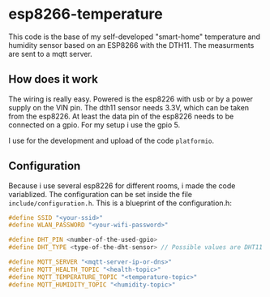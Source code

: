 # esp8266-temperature

This code is the base of my self-developed "smart-home" temperature and 
humidity sensor based on an ESP8266 with the DTH11. The measurments are sent
to a mqtt server.

## How does it work
The wiring is really easy. Powered is the esp8226 with usb or by a power supply
on the VIN pin. The dth11 sensor needs 3.3V, which can be taken from the
esp8226. At least the data pin of the esp8226 needs to be connected on a
gpio. For my setup i use the gpio 5.

I use for the development and upload of the code `platformio`.

## Configuration
Because i use several esp8226 for different rooms, i made the code
variablized. The configuration can be set inside the file
`include/configuration.h`.
This is a blueprint of the configuration.h:
```c++
#define SSID "<your-ssid>"
#define WLAN_PASSWORD "<your-wifi-password>"

#define DHT_PIN <number-of-the-used-gpio>
#define DHT_TYPE <type-of-the-dht-sensor> // Possible values are DHT11 or DTH22

#define MQTT_SERVER "<mqtt-server-ip-or-dns>"
#define MQTT_HEALTH_TOPIC "<health-topic>"
#define MQTT_TEMPERATURE_TOPIC "<temperature-topic>"
#define MQTT_HUMIDITY_TOPIC "<humidity-topic>"
```
